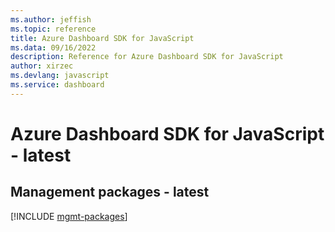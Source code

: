 ```yaml
---
ms.author: jeffish
ms.topic: reference
title: Azure Dashboard SDK for JavaScript
ms.data: 09/16/2022
description: Reference for Azure Dashboard SDK for JavaScript
author: xirzec
ms.devlang: javascript
ms.service: dashboard
---
```

# Azure Dashboard SDK for JavaScript - latest

## Management packages - latest
[!INCLUDE [mgmt-packages](dashboard-mgmt-index.md)]